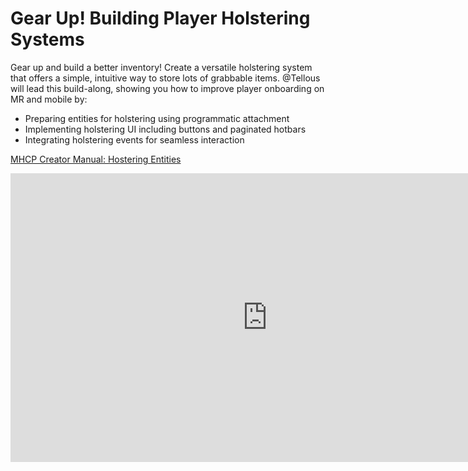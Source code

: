 # Gear Up! Building Player Holstering Systems

Gear up and build a better inventory! Create a versatile holstering system that offers a simple, intuitive way to store lots of grabbable items. @Tellous will lead this build-along, showing you how to improve player onboarding on MR and mobile by:

- Preparing entities for holstering using programmatic attachment
- Implementing holstering UI including buttons and paginated hotbars
- Integrating holstering events for seamless interaction
  
[MHCP Creator Manual: Hostering Entities](https://github.com/MHCPCreators/horizonCreatorManual/blob/main/HorizonTechnicalDoc.md#holstering-entities)

<iframe width="821" height="462" src="https://www.youtube.com/embed/y5kU1hHTuQU" title="Gear Up! Building Player Holstering Systems with Tellous" frameborder="0" allow="accelerometer; autoplay; clipboard-write; encrypted-media; gyroscope; picture-in-picture; web-share" referrerpolicy="strict-origin-when-cross-origin" allowfullscreen></iframe>
